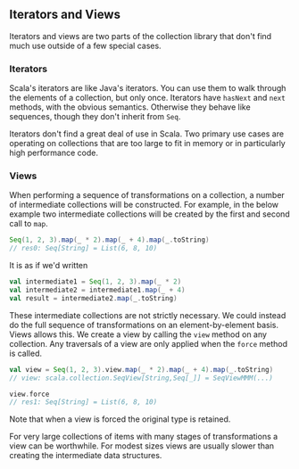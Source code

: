 ## Iterators and Views

Iterators and views are two parts of the collection library that don't find much use outside of a few special cases.

### Iterators

Scala's iterators are like Java's iterators. You can use them to walk through the elements of a collection, but only once. Iterators have `hasNext` and `next` methods, with the obvious semantics. Otherwise they behave like sequences, though they don't inherit from `Seq`.

Iterators don't find a great deal of use in Scala. Two primary use cases are operating on collections that are too large to fit in memory or in particularly high performance code.


### Views

When performing a sequence of transformations on a collection, a number of intermediate collections will be constructed. For example, in the below example two intermediate collections will be created by the first and second call to `map`.

```scala
Seq(1, 2, 3).map(_ * 2).map(_ + 4).map(_.toString)
// res0: Seq[String] = List(6, 8, 10)
```

It is as if we'd written

```scala
val intermediate1 = Seq(1, 2, 3).map(_ * 2)
val intermediate2 = intermediate1.map(_ + 4)
val result = intermediate2.map(_.toString)
```

These intermediate collections are not strictly necessary. We could instead do the full sequence of transformations on an element-by-element basis. Views allows this. We create a view by calling the `view` method on any collection. Any traversals of a view are only applied when the `force` method is called.

```scala
val view = Seq(1, 2, 3).view.map(_ * 2).map(_ + 4).map(_.toString)
// view: scala.collection.SeqView[String,Seq[_]] = SeqViewMMM(...)

view.force
// res1: Seq[String] = List(6, 8, 10)
```

Note that when a view is forced the original type is retained.

For very large collections of items with many stages of transformations a view can be worthwhile. For modest sizes views are usually slower than creating the intermediate data structures.
